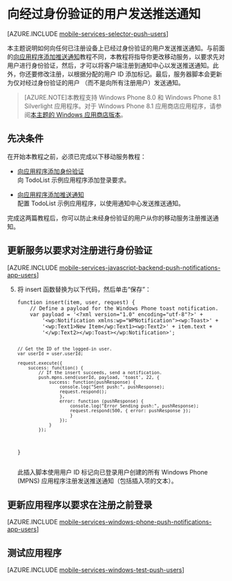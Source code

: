<properties 
	pageTitle="向经过身份验证的 Windows Phone Silverlight 应用用户发送推送通知 | Windows Azure" 
	description="了解如何从 Azure 移动服务向 Windows Phone Silverlight 应用的特定用户发送推送通知。" 
	services="mobile-services,notification-hubs" 
	documentationCenter="windows" 
	authors="ggailey777" 
	manager="dwrede" 
	editor=""/>

<tags 
	ms.service="mobile-services" 
	ms.date="06/04/2015" 
	wacn.date="10/22/2015"/>

#  向经过身份验证的用户发送推送通知

[AZURE.INCLUDE [mobile-services-selector-push-users](../includes/mobile-services-selector-push-users.md)]

本主题说明如何向任何已注册设备上已经过身份验证的用户发送推送通知。与前面的[向应用程序添加推送通知]教程不同，本教程将指导你更改移动服务，以要求先对用户进行身份验证，然后，才可以将客户端注册到通知中心以发送推送通知。此外，你还要修改注册，以根据分配的用户 ID 添加标记。最后，服务器脚本会更新为仅对经过身份验证的用户 （而不是向所有注册用户）发送通知。

>[AZURE.NOTE]本教程支持 Windows Phone 8.0 和 Windows Phone 8.1 Silverlight 应用程序。对于 Windows Phone 8.1 应用商店应用程序，请参阅[本主题的 Windows 应用商店版本](/documentation/articles/mobile-services-javascript-backend-windows-store-dotnet-push-notifications-app-users)。

## 先决条件 

在开始本教程之前，必须已完成以下移动服务教程：

+ [向应用程序添加身份验证]<br/>向 TodoList 示例应用程序添加登录要求。

+ [向应用程序添加推送通知]<br/>配置 TodoList 示例应用程序，以使用通知中心发送推送通知。

完成这两篇教程后，你可以防止未经身份验证的用户从你的移动服务注册推送通知。

## <a name="register"></a>更新服务以要求对注册进行身份验证

[AZURE.INCLUDE [mobile-services-javascript-backend-push-notifications-app-users](../includes/mobile-services-javascript-backend-push-notifications-app-users.md)]

<ol start="5"><li><p>将 insert 函数替换为以下代码，然后单击“保存”<strong></strong>：</p>
<pre><code>function insert(item, user, request) {
	// Define a payload for the Windows Phone toast notification.
	var payload = '&lt;?xml version="1.0" encoding="utf-8"?>' +
		'&lt;wp:Notification xmlns:wp="WPNotification">&lt;wp:Toast>' +
		'&lt;wp:Text1>New Item&lt;/wp:Text1>&lt;wp:Text2>' + item.text + 
		'&lt;/wp:Text2>&lt;/wp:Toast>&lt;/wp:Notification>';

	// Get the ID of the logged-in user.
	var userId = user.userId;		

	request.execute({
		success: function() {
			// If the insert succeeds, send a notification.
			push.mpns.send(userId, payload, 'toast', 22, {
				success: function(pushResponse) {
					console.log("Sent push:", pushResponse);
					request.respond();
					},             
					error: function (pushResponse) {
						console.log("Error Sending push:", pushResponse);
						request.respond(500, { error: pushResponse });
						}
					});
				}
			});      
}</code></pre>

<p>此插入脚本使用用户 ID 标记向已登录用户创建的所有 Windows Phone (MPNS) 应用程序注册发送推送通知（包括插入项的文本）。</p></li></ol>

## <a name="update-app"></a>更新应用程序以要求在注册之前登录

[AZURE.INCLUDE [mobile-services-windows-phone-push-notifications-app-users](/documentation/articles/mobile-services-windows-phone-push-notifications-app-users)]


## <a name="test"></a>测试应用程序

[AZURE.INCLUDE [mobile-services-windows-test-push-users](../includes/mobile-services-windows-test-push-users.md)]

<!-- Anchors. -->

[Updating the service to require authentication for registration]: #register
[Updating the app to log in before registration]: #update-app
[Testing the app]: #test
[Next Steps]: #next-steps


<!-- URLs. -->

[向应用程序添加身份验证]: /documentation/articles/mobile-services-windows-phone-get-started-users
[向应用程序添加推送通知]: /documentation/articles/mobile-services-javascript-backend-windows-phone-get-started-push
[Azure Management Portal]: https://manage.windowsazure.cn/

<!---HONumber=74-->